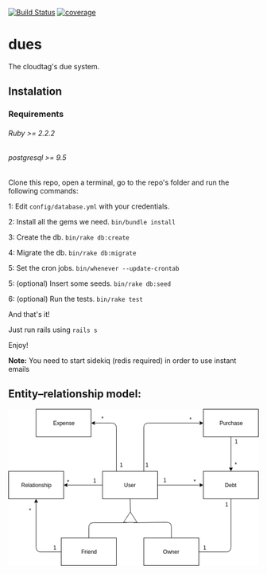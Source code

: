 [![Build Status](https://travis-ci.org/fedegratti/c_debt.svg?branch=master)](https://travis-ci.org/fedegratti/c_debt)
[![coverage](https://codecov.io/gh/fedegratti/c_debt/branch/master/graph/badge.svg)](https://codecov.io/gh/fedegratti/c_debt)

# dues
The cloudtag's due system.

## Instalation

### Requirements
###### Ruby >= 2.2.2
###### postgresql >= 9.5

Clone this repo, open a terminal, go to the repo's folder and run the following commands:

1: Edit `config/database.yml` with your credentials.

2: Install all the gems we need.
 `bin/bundle install`

3: Create the db.
`bin/rake db:create`

4: Migrate the db.
`bin/rake db:migrate`

5: Set the cron jobs.
`bin/whenever --update-crontab`

5: (optional) Insert some seeds.
`bin/rake db:seed`

6: (optional) Run the tests.
`bin/rake test`

And that's it!

Just run rails using  `rails s`

Enjoy!

**Note:** You need to start sidekiq (redis required) in order to use instant emails

## Entity–relationship model:

![alt tag](https://github.com/fedegratti/c_debt/blob/master/Entity_relationship_diagram.png)
